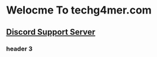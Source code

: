 <h1>Welocme To techg4mer.com</h1>
<h2><a href="https://discord.gg/97C2v9rNVt">Discord Support Server</a></h2>
<h3>header 3</h3>
